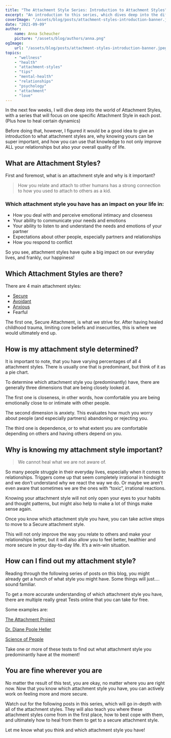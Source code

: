 ```yaml
---
title: "The Attachment Style Series: Introduction to Attachment Styles"
excerpt: "An introduction to this series, which dives deep into the different attachment styles. What are attachment styles? Why are they important?"
coverImage: "/assets/blog/posts/attachment-styles-introduction-banner.jpeg"
date: "2021-09-09"
author:
    name: Anna Scheucher
    picture: "/assets/blog/authors/anna.png"
ogImage:
    url: "/assets/blog/posts/attachment-styles-introduction-banner.jpeg"
topics:
    - "wellness"
    - "health"
    - "attachment-styles"
    - "tips"
    - "mental-health"
    - "relationships"
    - "psychology"
    - "attachment"
    - "love" 
---
```


In the next few weeks, I will dive deep into the world of Attachment Styles, with a series that will focus on one specific Attachment Style in each post. (Plus how to heal certain dynamics) 

Before doing that, however, I figured it would be a good idea to give an <span class='font-bold'>introduction to what attachment styles are,</span> why knowing yours can be super important, and how you can use that knowledge to not only <span class='font-bold'>improve ALL your relationships but also your overall quality of life.</span> 

## What are Attachment Styles? 
First and foremost, what is an attachment style and why is it important? 

>How you relate and attach to other humans has a strong connection to how you used to attach to others as a kid. 

### Which attachment style you have has an impact on your life in: 

<ul class="list-disc">
<li>How you deal with and perceive <span class='font-bold'>emotional intimacy and closeness</span>
<li>Your ability to <span class='font-bold'>communicate your needs and emotions</span>
<li>Your ability to listen to and understand the <span class='font-bold'>needs and emotions of your partner</span>
<li><span class='font-bold'>Expectations about other people,</span> especially partners and relationships 
<li>How you <span class='font-bold'>respond to conflict</span> 
</ul>

So you see, attachment styles have quite a big impact on our everyday lives, and frankly, our happiness! 
## Which Attachment Styles are there? 

There are <span class='font-bold'>4 main attachment styles:</span> 

<ul class="list-disc">
<li> <a href="https://fullyholistic.com/posts/attachment-styles-secure"><ins>Secure</ins></a>   
<li><a href="https://fullyholistic.com/posts/attachment-styles-avoidant"><ins>Avoidant</ins></a> 
<li><a href="https://fullyholistic.com/posts/attachment-styles-anxious"><ins>Anxious</ins></a>  
<li>Fearful 
</ul>

The first one, Secure Attachment, is <span class='font-bold'>what we strive for.</span> After having healed childhood trauma, limiting core beliefs and insecurities, this is where we would ultimately end up. 

## How is my attachment style determined? 

It is important to note, that you have varying percentages of all 4 attachment styles. There is usually one that is predominant, but think of it as a pie chart. 

To determine which attachment style you (predominantly) have, there are generally three dimensions that are being closely looked at. 

<span class='font-bold'>The first one is closeness,</span> in other words, how comfortable you are being emotionally close to or intimate with other people. 

<span class='font-bold'>The second dimension is anxiety.</span> This evaluates how much you worry about people (and especially partners) abandoning or rejecting you. 

<span class='font-bold'>The third one is dependence,</span> or to what extent you are comfortable depending on others and having others depend on you. 

## Why is knowing my attachment style important? 
>We cannot heal what we are not aware of. 

So many people struggle in their everyday lives, especially when it comes to relationships. Triggers come up that seem completely irrational in hindsight and we don’t understand why we react the way we do. Or maybe we aren’t even aware that sometimes we are the ones with “toxic”, irrational reactions. 

Knowing your attachment style will not only <span class='font-bold'>open your eyes to your habits and thought patterns,</span> but might also help to make a lot of things make sense again. 

Once you know which attachment style you have, you can <span class='font-bold'>take active steps to move to a Secure attachment style. </span>

This will not only <span class='font-bold'>improve the way you relate to others and make your relationships better</span>, but it will also <span class='font-bold'>allow you to feel better, healthier and more secure in your day-to-day life.</span> It’s a win-win situation. 

## How can I find out my attachment style? 
Reading through the following series of posts on this blog, you might already get a hunch of what style you might have. Some things will just…. sound familiar. 

To get a more accurate understanding of which attachment style you have, there are <span class='font-bold'>multiple really great Tests online that you can take for free.</span> 

Some examples are: 

<a href="https://www.attachmentproject.com/attachment-style-quiz/"><ins>The Attachment Project</ins></a>

<a href="https://dianepooleheller.com/attachment-test/"><ins>Dr. Diane Poole Heller</ins></a>

<a href="https://www.scienceofpeople.com/attachment-styles/"><ins>Science of People</ins></a>

Take one or more of these tests to find out what attachment style you predominantly have at the moment! 

## You are fine wherever you are
No matter the result of this test, <span class='font-bold'>you are okay, no matter where you are right now</span>. Now that you know which attachment style you have, you can <span class='font-bold'>actively work on feeling more and more secure.</span>

Watch out for the following posts in this series, which will go in-depth with all of the attachment styles. <span class='font-bold'>They will also teach you where these attachment styles come from in the first place, how to best cope with them, and ultimately how to heal from them to get to a secure attachment style.</span> 

Let me know what you think and which attachment style you have! 
